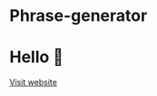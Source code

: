# Phrase-generator

# Hello 👋

[Visit website](https://carlosmatateumateus.github.io/phrase-generator/)
